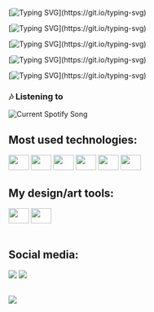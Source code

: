 


<div>
    
[![Typing SVG](https://readme-typing-svg.demolab.com/?duration=1500&size=30&font=VT323&repeat=false&color=4CC9F0&lines=---------------------;)](https://git.io/typing-svg)

</div>
<div>

[![Typing SVG](https://readme-typing-svg.demolab.com/?duration=1500&size=30&font=VT323&repeat=false&color=4361EE&lines=Welcome+to+my+profile!;)](https://git.io/typing-svg)

</div>
<div>
    
[![Typing SVG](https://readme-typing-svg.demolab.com/?duration=1500&size=30&font=VT323&repeat=false&color=3A0CA3&lines=---------------------;)](https://git.io/typing-svg)

</div>


    
[![Typing SVG](https://readme-typing-svg.demolab.com/?duration=5000&font=VT323&repeat=false&color=6A00F4&lines=•+Front-end+developer+🌸;)](https://git.io/typing-svg)


[![Typing SVG](https://readme-typing-svg.demolab.com/?duration=6000&font=VT323&repeat=false&color=7209B7&lines=•+Artist+/+Designer+🌸;)](https://git.io/typing-svg)










<h3 align="">🎶 Listening to</h3>
<img src="https://spotify-readme-7de70mejv-l00utop.vercel.app/api?theme=dark&scan=true" alt="Current Spotify Song">





<div style="display: inline_block">
  <h2 >Most used technologies: </h2>
  <div>
  <img height="30" width="40" src="https://cdn.jsdelivr.net/gh/devicons/devicon/icons/html5/html5-original.svg"/>
  <img height="30" width="40" src="https://cdn.jsdelivr.net/gh/devicons/devicon/icons/css3/css3-original.svg"/>
  <img height="30" width="40" src="https://cdn.jsdelivr.net/gh/devicons/devicon/icons/react/react-original.svg"/>
  <img height="30" width="40" src="https://cdn.jsdelivr.net/gh/devicons/devicon/icons/javascript/javascript-original.svg"/>
  <img height="30" width="40" src="https://cdn.jsdelivr.net/gh/devicons/devicon/icons/mysql/mysql-original.svg"/>
  <img height="30" width="40" src="https://cdn.jsdelivr.net/gh/devicons/devicon/icons/python/python-original.svg"/>
  </div>
</div>
<div style="display: inline_block">
  <h2 >My design/art tools: </h2>
  <div >
  <img height="30" width="40" src="https://cdn.jsdelivr.net/gh/devicons/devicon/icons/illustrator/illustrator-plain.svg"/>
  <img height="30" width="40" src="https://cdn.jsdelivr.net/gh/devicons/devicon/icons/photoshop/photoshop-plain.svg"/>
  </div>
</div>
<br/>
<div >
<h2>Social media: </h2>
    <a href="https://www.instagram.com/lotusonly_/"><img src="https://img.shields.io/badge/Instagram-E4405F?style=for-the-badge&logo=instagram&logoColor=white" ></a>
    <a href="https://open.spotify.com/user/lm4o2na5afi0u5vww6wwnyadr"><img src="https://img.shields.io/badge/Spotify-1ED760?&style=for-the-badge&logo=spotify&logoColor=white" ></a>
</div>

<br/>



<div >
    
![](https://komarev.com/ghpvc/?username=L00utop&style=flat-plastic&color=ff69b4)

</div>

